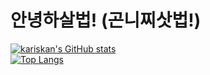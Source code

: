 
# 안녕하살법! (곤니찌삿법!)

[![kariskan's GitHub stats](https://github-readme-stats.vercel.app/api?username=kariskan&theme=radical&card_width=1000)](https://github.com/kariskan/github-readme-stats)   
[![Top Langs](https://github-readme-stats.vercel.app/api/top-langs/?username=kariskan&exclude_repo=test-repo,kariskan&layout=compact&langs_count=8)](https://github.com/kariskan/github-readme-stats)   
 
